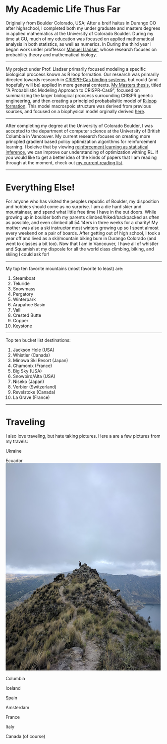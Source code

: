 # My Academic Life Thus Far
Originally from Boulder Colorado, USA; After a breif haitus in Durango CO after highschool, I completed both my under graduate and masters degrees in applied mathematics at the University of Colorado Boulder. During my time at CU, much of my education was focused on applied mathematical analysis in both statistics, as well as numerics. In During the third year I began work under proffessor [Manuel Lladser](https://amath.colorado.edu/faculty/lladser/), whose research focuses on probability theory and mathematical biology. 

---

My project under Prof. Lladser primarily focused modeling a specific biological proccess known as R loop formation. Our research was primarily directed towards research in [CRISPR-Cas binding systems](https://ghr.nlm.nih.gov/primer/genomicresearch/genomeediting), but could (and hopefully will be) applied in more general contexts. [My Masters thesis](https://scholar.colorado.edu/cgi/viewcontent.cgi?article=1119&context=appm_gradetds), titled "A Probabilistic Modeling Approach to CRISPR-Cas9", focused on summarizing the larger biological proccess surrounding CRISPR genetic engineering, and then creating a principled probabalisitic model of [R-loop formation](https://www.sciencedirect.com/topics/biochemistry-genetics-and-molecular-biology/r-loop). This model macrospoic structure was derived from previous sources, and focused on a biophysical model orginally derived [here](https://journals.plos.org/ploscompbiol/article?id=10.1371/journal.pcbi.1004724). 

---

After completing my degree at the University of Colorado Boulder, I was accepted to the department of computer science at the University of British Columbia in Vancouver. My current research focuses on creating more princpled gradient based policy optimization algorithms for reinforcement learning. I beleive that by viewing [reinforcement learning as statistical inference](https://arxiv.org/pdf/1805.00909.pdf), we can improve our understanding of optimization withing RL. If you would like to get a better idea of the kinds of papers that I am reading through at the moment, check out [my current reading list]().

---

# Everything Else!
For anyone who has visited the peoples republic of Boulder, my disposition and hobbies should come as no surprise. I am a die hard skier and mountainear, and spend what little free time I have in the out doors. While growing up in boulder both my parents climbed/hiked/backpacked as often as possible, and even climbed all 54 14ers in three weeks for a charity! My mother was also a ski instructor most winters growing up so I spent almost every weekend on a pair of boards. After getting out of high school, I took a year off and lived as a ski/mountain biking bum in Durango Colorado (and went to classes a bit too). Now that I am in Vancouver, I have all of whistler and Squamish at my disposle for all the world class climbing, biking, and skiing I could ask for!

---

My top ten favorite mountains (most favorite to least) are:
1. Steamboat
2. Teluride
3. Snowmass
4. Pergatory
5. Winterpark
6. Arapahoe Basin
7. Vail
8. Crested Butte
9. Copper
10. Keystone

---

Top ten bucket list destinations: 
1. Jackson Hole (USA)
2. Whistler (Canada)
3. Minowa Ski Resort (Japan)
4. Chamonix (France)
5. Big Sky (USA)
6. Snowbird/Alta (USA)
7. Niseko (Japan)
8. Verbier (Switzerland)
9. Revelstoke (Canada)
10. La Grave (France)


---

# Traveling 
I also love traveling, but hate taking pictures. Here a are a few pictures from my travels:

Ukraine 

Ecuador
![Ecuador](/assets/ecuador/ecuador1.jpg)

Columbia

Iceland

Spain

Amsterdam

France

Italy

Canada (of course)

